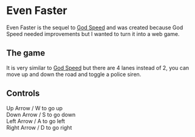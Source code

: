 # Even Faster
Even Faster is the sequel to [God Speed](https://github.com/noxJ/God-Speed) and was created because God Speed needed improvements but I wanted to turn it into a web game.

## The game
It is very similar to [God Speed](https://github.com/noxJ/God-Speed) but there are 4 lanes instead of 2, you can move up and down the road and toggle a police siren.

## Controls
Up Arrow / W to go up \
Down Arrow / S to go down \
Left Arrow / A to go left \
Right Arrow / D to go right 
